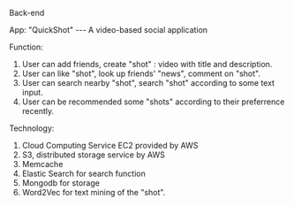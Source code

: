 Back-end

App: "QuickShot" --- A video-based social application

Function: 

1. User can add friends, create "shot" : video with title and description.
2. User can like "shot", look up friends' "news", comment on "shot".
3. User can search nearby "shot", search "shot" according to some text input.
4. User can be recommended some "shots" according to their preferrence recently.

Technology:

1. Cloud Computing Service EC2 provided by AWS
2. S3, distributed storage service by AWS
3. Memcache
4. Elastic Search for search function
5. Mongodb for storage
6. Word2Vec for text mining of the "shot".